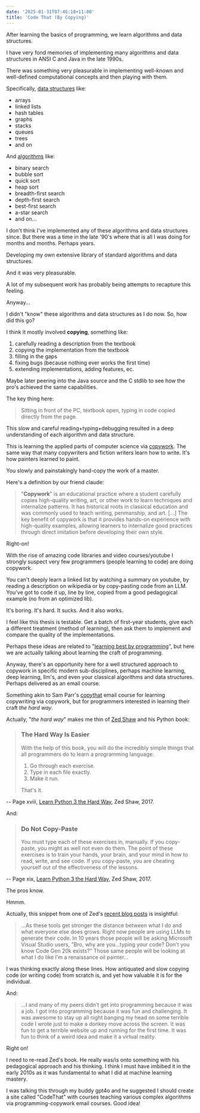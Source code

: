 ```yaml
---
date: '2025-01-31T07:46:18+11:00'
title: 'Code That (By Copying)'
---
```


After learning the basics of programming, we learn algorithms and data structures.

I have very fond memories of implementing many algorithms and data structures in ANSI C and Java in the late 1990s.

There was something very pleasurable in implementing well-known and well-defined computational concepts and then playing with them.

Specifically, [data structures](https://en.wikipedia.org/wiki/Data_structure) like:

* arrays
* linked lists
* hash tables
* graphs
* stacks
* queues
* trees
* and on

And [algorithms](https://en.wikipedia.org/wiki/Algorithm) like:

* binary search
* bubble sort
* quick sort
* heap sort
* breadth-first search
* depth-first search
* best-first search
* a-star search
* and on...

I don't think I've implemented any of these algorithms and data structures since. But there was a time in the late '90's where that is all I was doing for months and months. Perhaps years.

Developing my own extensive library of standard algorithms and data structures.

And it was very pleasurable.

A lot of my subsequent work has probably being attempts to recapture this feeling.

Anyway...

I didn't "know" these algorithms and data structures as I do now. So, how did this go?

I think it mostly involved **copying**, something like:

1. carefully reading a description from the textbook
2. copying the implementation from the textbook
3. filling in the gaps
4. fixing bugs (because nothing ever works the first time)
5. extending implementations, adding features, ec.

Maybe later peering into the Java source and the C stdlib to see how the pro's achieved the same capabilities.

The key thing here:

> Sitting in front of the PC, textbook open, typing in code copied directly from the page.

This slow and careful reading+typing+debugging resulted in a deep understanding of each algorithm and data structure.

This is learning the applied parts of computer science via [copywork](https://www.artofmanliness.com/career-wealth/career/want-to-become-a-better-writer-copy-the-work-of-others/). The same way that many copywriters and fiction writers learn how to write. It's how painters learned to paint.

You slowly and painstakingly hand-copy the work of a master.

Here's a definition by our friend claude:

> "**Copywork**" is an educational practice where a student carefully copies high-quality writing, art, or other work to learn techniques and internalize patterns. It has historical roots in classical education and was commonly used to teach writing, penmanship, and art.
> [...]
> The key benefit of copywork is that it provides hands-on experience with high-quality examples, allowing learners to internalize good practices through direct imitation before developing their own style.

Right-on!

With the rise of amazing code libraries and video courses/youtube I strongly suspect very few programmers (people learning to code) are doing copywork.

You can't deeply learn a linked list by watching a summary on youtube, by reading a description on wikipedia or by copy-pasting code from an LLM. You've got to code it up, line by line, copied from a good pedagogical example (no from an optimized lib).

It's boring. It's hard. It sucks. And it also works.

I feel like this thesis is testable. Get a batch of first-year students, give each a different treatment (method of learning), then ask them to implement and compare the quality of the implementations.

Perhaps these ideas are related to "[learning best by programming](/blog/posts/learn-best-by-programming/)", but here we are actually talking about learning the craft of programming.

Anyway, there's an opportunity here for a well structured approach to copywork in specific modern sub-disciplines, perhaps machine learning, deep learning, llm's, and even your classical algorithms and data structures. Perhaps delivered as an email course.

Something akin to Sam Parr's [copythat](https://copythat.com/) email course for learning copywriting via copywork, but for programmers interested in learning their craft _the hard way_.

Actually, "_the hard way_" makes me thin of [Zed Shaw](https://learncodethehardway.com/) and his Python book:

> ### The Hard Way Is Easier
>
> With the help of this book, you will do the incredibly simple things that all programmers do to learn a programming language:
>
> 1. Go through each exercise.
> 2. Type in each file exactly.
> 3. Make it run.
>
> That's it.

-- Page xviii, [Learn Python 3 the Hard Way](https://a.co/d/aTnKjIN), Zed Shaw, 2017.

And:

> ### Do Not Copy-Paste
>
> You must type each of these exercises in, manually. If you copy-paste, you might as well not even do them. The point of these  exercises is to train your hands, your brain, and your mind in how to read, write, and see code. If you copy-paste, you are  cheating yourself out of the effectiveness of the lessons.

-- Page xix, [Learn Python 3 the Hard Way](https://a.co/d/aTnKjIN), Zed Shaw, 2017.

The pros know.

Hmmm.

Actually, this snippet from one of Zed's [recent blog posts](https://learncodethehardway.com/blog/34-i-preserve-the-old-ways-i-guess/) is insightful:

> ...As these tools get stronger the distance between what I do and what everyone else does grows. Right now people are using LLMs to generate their code. In 10 years those people will be asking Microsoft Visual Studio users, "Bro, why are you...typing your code? Don't you know Code Gen 20k exists?" Those same people will be looking at what I do like I'm a renaissance oil painter...

I was thinking exactly along these lines. How antiquated and slow copying code (or writing code) from scratch is, and yet how valuable it is for the individual.

And:

> ...I and many of my peers didn't get into programming because it was a job. I got into programming because it was fun and challenging. It was awesome to stay up all night banging my head on some terrible code I wrote just to make a donkey move across the screen. It was fun to get a terrible website up and running for the first time. It was fun to think of a weird idea and make it a virtual reality.

Right on!

I need to re-read Zed's book. He really was/is onto something with his pedagogical approach and his thinking. I think I must have imbibed it in the early 2010s as it was fundamental to what I did at machine learning mastery.

I was talking this through my buddy gpt4o and he suggested I should create a site called "CodeThat" with courses teaching various complex algorithms via programming-copywork email courses. Good idea!

